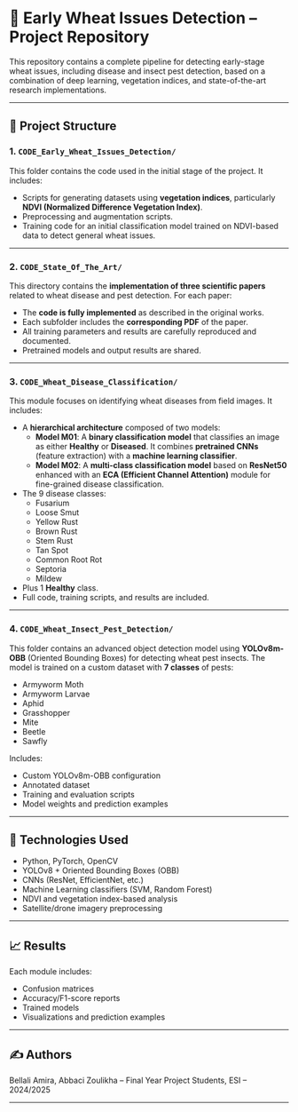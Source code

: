 # 🌾 Early Wheat Issues Detection – Project Repository

This repository contains a complete pipeline for detecting early-stage wheat issues, including disease and insect pest detection, based on a combination of deep learning, vegetation indices, and state-of-the-art research implementations.

---

## 📁 Project Structure

### 1. `CODE_Early_Wheat_Issues_Detection/`
This folder contains the code used in the initial stage of the project. It includes:
- Scripts for generating datasets using **vegetation indices**, particularly **NDVI (Normalized Difference Vegetation Index)**.
- Preprocessing and augmentation scripts.
- Training code for an initial classification model trained on NDVI-based data to detect general wheat issues.

---

### 2. `CODE_State_Of_The_Art/`
This directory contains the **implementation of three scientific papers** related to wheat disease and pest detection. For each paper:
- The **code is fully implemented** as described in the original works.
- Each subfolder includes the **corresponding PDF** of the paper.
- All training parameters and results are carefully reproduced and documented.
- Pretrained models and output results are shared.

---

### 3. `CODE_Wheat_Disease_Classification/`
This module focuses on identifying wheat diseases from field images. It includes:
- A **hierarchical architecture** composed of two models:
  - **Model M01**: A **binary classification model** that classifies an image as either **Healthy** or **Diseased**. It combines **pretrained CNNs** (feature extraction) with a **machine learning classifier**.
  - **Model M02**: A **multi-class classification model** based on **ResNet50** enhanced with an **ECA (Efficient Channel Attention)** module for fine-grained disease classification.
- The 9 disease classes:
  - Fusarium
  - Loose Smut
  - Yellow Rust
  - Brown Rust
  - Stem Rust
  - Tan Spot
  - Common Root Rot
  - Septoria
  - Mildew
- Plus 1 **Healthy** class.
- Full code, training scripts, and results are included.

---

### 4. `CODE_Wheat_Insect_Pest_Detection/`
This folder contains an advanced object detection model using **YOLOv8m-OBB** (Oriented Bounding Boxes) for detecting wheat pest insects. The model is trained on a custom dataset with **7 classes** of pests:
- Armyworm Moth
- Armyworm Larvae
- Aphid
- Grasshopper
- Mite
- Beetle
- Sawfly

Includes:
- Custom YOLOv8m-OBB configuration
- Annotated dataset
- Training and evaluation scripts
- Model weights and prediction examples

---

## 🧠 Technologies Used
- Python, PyTorch, OpenCV
- YOLOv8 + Oriented Bounding Boxes (OBB)
- CNNs (ResNet, EfficientNet, etc.)
- Machine Learning classifiers (SVM, Random Forest)
- NDVI and vegetation index-based analysis
- Satellite/drone imagery preprocessing

---

## 📈 Results
Each module includes:
- Confusion matrices
- Accuracy/F1-score reports
- Trained models
- Visualizations and prediction examples

---



## ✍️ Authors
Bellali Amira, Abbaci Zoulikha – Final Year Project Students, ESI – 2024/2025

---

